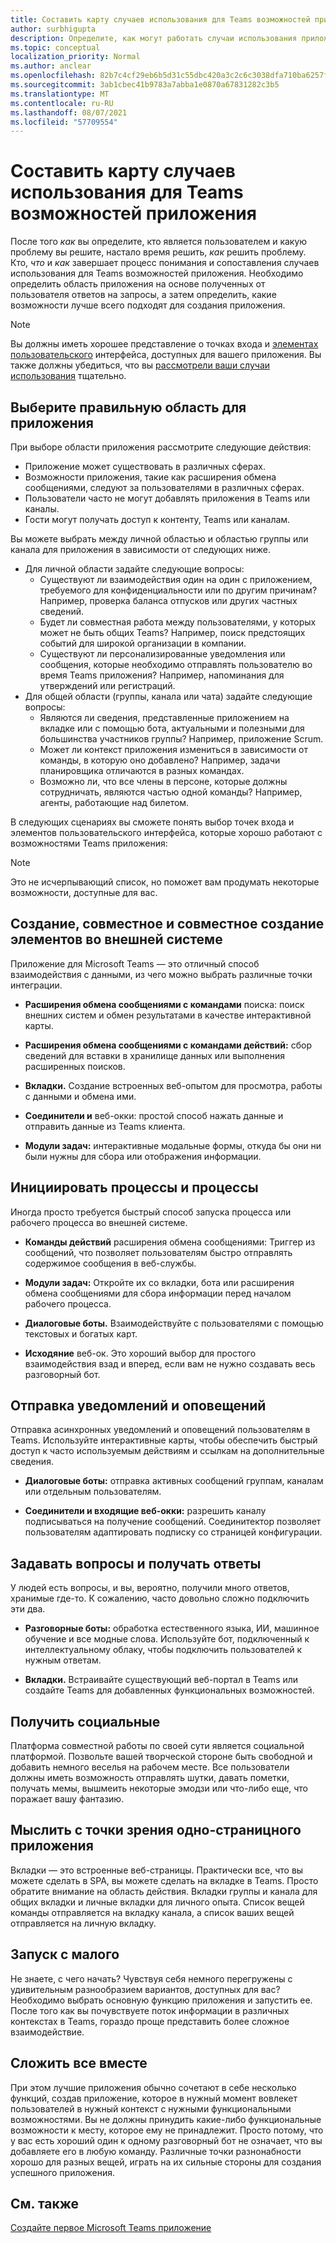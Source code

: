 ```yaml
---
title: Составить карту случаев использования для Teams возможностей приложения
author: surbhigupta
description: Определите, как могут работать случаи использования приложения в Teams работе.
ms.topic: conceptual
localization_priority: Normal
ms.author: anclear
ms.openlocfilehash: 82b7c4cf29eb6b5d31c55dbc420a3c2c6c3038dfa710ba6257fc5486a97713bf
ms.sourcegitcommit: 3ab1cbec41b9783a7abba1e0870a67831282c3b5
ms.translationtype: MT
ms.contentlocale: ru-RU
ms.lasthandoff: 08/07/2021
ms.locfileid: "57709554"
---
```

# <a name="map-your-use-cases-to-teams-app-capabilities"></a>Составить карту случаев использования для Teams возможностей приложения

После того *как* вы определите, кто является пользователем и какую проблему вы решите, настало время решить, *как* решить проблему.  Кто, *что* и *как* завершает процесс понимания и сопоставления случаев использования для Teams возможностей приложения.  Необходимо определить область приложения на основе полученных от пользователя ответов на запросы, а затем определить, какие возможности лучше всего подходят для создания приложения.

> [!NOTE]
> Вы должны иметь хорошее представление о точках входа и [элементах пользовательского](../../concepts/extensibility-points.md) интерфейса, доступных для вашего приложения. Вы также должны убедиться, что вы [рассмотрели ваши случаи использования](../../concepts/design/understand-use-cases.md) тщательно.

## <a name="choose-the-correct-scope-for-your-app"></a>Выберите правильную область для приложения

При выборе области приложения рассмотрите следующие действия:

* Приложение может существовать в различных сферах.
* Возможности приложения, такие как расширения обмена сообщениями, следуют за пользователями в различных сферах.
* Пользователи часто не могут добавлять приложения в Teams или каналы.
* Гости могут получать доступ к контенту, Teams или каналам.

Вы можете выбрать между личной областью и областью группы или канала для приложения в зависимости от следующих ниже.

* Для личной области задайте следующие вопросы:
  * Существуют ли взаимодействия один на один с приложением, требуемого для конфиденциальности или по другим причинам? Например, проверка баланса отпусков или других частных сведений.
  * Будет ли совместная работа между пользователями, у которых может не быть общих Teams? Например, поиск предстоящих событий для широкой организации в компании.
  * Существуют ли персонализированные уведомления или сообщения, которые необходимо отправлять пользователю во время Teams приложения? Например, напоминания для утверждений или регистраций.
* Для общей области (группы, канала или чата) задайте следующие вопросы:
  * Являются ли сведения, представленные приложением на вкладке или с помощью бота, актуальными и полезными для большинства участников группы? Например, приложение Scrum.
  * Может ли контекст приложения измениться в зависимости от команды, в которую оно добавлено? Например, задачи планировщика отличаются в разных командах. 
  * Возможно ли, что все члены в персоне, которые должны сотрудничать, являются частью одной команды? Например, агенты, работающие над билетом.

В следующих сценариях вы сможете понять выбор точек входа и элементов пользовательского интерфейса, которые хорошо работают с возможностями Teams приложения:

> [!NOTE]
> Это не исчерпывающий список, но поможет вам продумать некоторые возможности, доступные для вас.

## <a name="create-share-and-collaborate-on-items-in-an-external-system"></a>Создание, совместное и совместное создание элементов во внешней системе

Приложение для Microsoft Teams — это отличный способ взаимодействия с данными, из чего можно выбрать различные точки интеграции.

* **Расширения обмена сообщениями с командами** поиска: поиск внешних систем и обмен результатами в качестве интерактивной карты.

* **Расширения обмена сообщениями с командами действий:** сбор сведений для вставки в хранилище данных или выполнения расширенных поисков.

* **Вкладки.** Создание встроенных веб-опытом для просмотра, работы с данными и обмена ими.

* **Соединители и** веб-окки: простой способ нажать данные и отправить данные из Teams клиента.

* **Модули задач:** интерактивные модальные формы, откуда бы они ни были нужны для сбора или отображения информации.

## <a name="initiate-workflows-and-processes"></a>Инициировать процессы и процессы

Иногда просто требуется быстрый способ запуска процесса или рабочего процесса во внешней системе.

* **Команды действий** расширения обмена сообщениями: Триггер из сообщений, что позволяет пользователям быстро отправлять содержимое сообщения в веб-службы.

* **Модули задач:** Откройте их со вкладки, бота или расширения обмена сообщениями для сбора информации перед началом рабочего процесса.

* **Диалоговые боты.** Взаимодействуйте с пользователями с помощью текстовых и богатых карт.

* **Исходяние** веб-ок. Это хороший выбор для простого взаимодействия взад и вперед, если вам не нужно создавать весь разговорный бот.

## <a name="send-notifications-and-alerts"></a>Отправка уведомлений и оповещений

Отправка асинхронных уведомлений и оповещений пользователям в Teams. Используйте интерактивные карты, чтобы обеспечить быстрый доступ к часто используемым действиям и ссылкам на дополнительные сведения.

* **Диалоговые боты:** отправка активных сообщений группам, каналам или отдельным пользователям.

* **Соединители и входящие веб-окки:** разрешить каналу подписываться на получение сообщений. Соединитектор позволяет пользователям адаптировать подписку со страницей конфигурации.

## <a name="ask-questions-and-get-answers"></a>Задавать вопросы и получать ответы

У людей есть вопросы, и вы, вероятно, получили много ответов, хранимые где-то. К сожалению, часто довольно сложно подключить эти два.

* **Разговорные боты:** обработка естественного языка, ИИ, машинное обучение и все модные слова. Используйте бот, подключенный к интеллектуальному облаку, чтобы подключить пользователей к нужным ответам.

* **Вкладки.** Встраивайте существующий веб-портал в Teams или создайте Teams для добавленных функциональных возможностей.

## <a name="get-social"></a>Получить социальные

Платформа совместной работы по своей сути является социальной платформой. Позвольте вашей творческой стороне быть свободной и добавить немного веселья на рабочем месте. Все пользователи должны иметь возможность отправлять шутки, давать пометки, получать мемы, вышмеить некоторые эмодзи или что-либо еще, что поражает вашу фантазию.

## <a name="think-in-terms-of-a-single-page-app"></a>Мыслить с точки зрения одно-страницного приложения

Вкладки — это встроенные веб-страницы. Практически все, что вы можете сделать в SPA, вы можете сделать на вкладке в Teams. Просто обратите внимание на область действия. Вкладки группы и канала для общих вкладки и личные вкладки для личного опыта. Список вещей команды отправляется на вкладку канала, а список ваших вещей отправляется на личную вкладку.

## <a name="start-small"></a>Запуск с малого

Не знаете, с чего начать? Чувствуя себя немного перегружены с удивительным разнообразием вариантов, доступных для вас? Необходимо выбрать основную функцию приложения и запустить ее. После того как вы почувствуете поток информации в различных контекстах в Teams, гораздо проще представить более сложное взаимодействие.

## <a name="put-it-all-together"></a>Сложить все вместе

При этом лучшие приложения обычно сочетают в себе несколько функций, создав приложение, которое в нужный момент вовлекет пользователей в нужный контекст с нужными функциональными возможностями. Вы не должны принудить какие-либо функциональные возможности к месту, которое ему не принадлежит. Просто потому, что у вас есть хороший один к одному разговорный бот не означает, что вы добавляете его в любую команду. Различные точки разнонабности хорошо для разных вещей, играть на их сильные стороны для создания успешного приложения.

## <a name="see-also"></a>См. также

[Создайте первое Microsoft Teams приложение](~/get-started/code-samples.md#build-your-first-microsoft-teams-app-overview)
